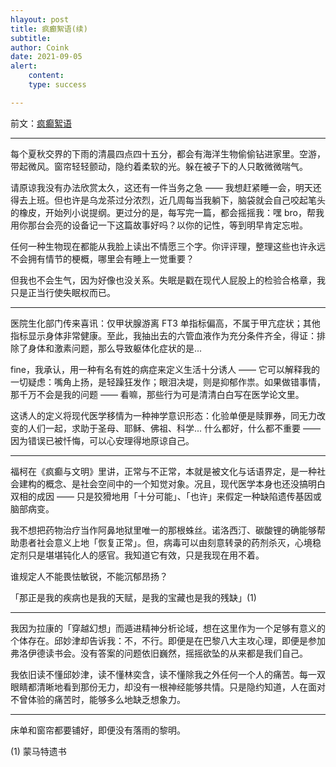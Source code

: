 ```yaml
---
hlayout: post
title: 疯癫絮语(续)
subtitle: 
author: Coink
date: 2021-09-05
alert: 
    content: 
    type: success

---
```


前文：[疯癫絮语](https://coink.wang/bipolar-disorder.html)

---

每个夏秋交界的下雨的清晨四点四十五分，都会有海洋生物偷偷钻进家里。空游，带起微风。窗帘轻轻颤动，隐约着柔软的光。躲在被子下的人只敢微微喘气。

请原谅我没有办法欣赏太久，这还有一件当务之急 —— 我想赶紧睡一会，明天还得去上班。但也许是乌龙茶过分浓烈，近几周每当我躺下，脑袋就会自己咬起笔头的橡皮，开始列小说提纲。更过分的是，每写完一篇，都会摇摇我：嘿 bro，帮我用你那台会亮的设备记一下这篇故事好吗？以你的记性，等到明早肯定忘啦。

任何一种生物现在都能从我脸上读出不情愿三个字。你评评理，整理这些也许永远不会拥有情节的梗概，哪里会有睡上一觉重要？

但我也不会生气，因为好像也没关系。失眠是戳在现代人屁股上的检验合格章，我只是正当行使失眠权而已。

------

医院生化部门传来喜讯：仅甲状腺游离 FT3 单指标偏高，不属于甲亢症状；其他指标显示身体非常健康。至此，我抽出去的六管血液作为充分条件齐全，得证：排除了身体和激素问题，那么导致躯体化症状的是...

fine，我承认，用一种有名有姓的病症来定义生活十分诱人 —— 它可以解释我的一切疑虑：嘴角上扬，是轻躁狂发作；眼泪决堤，则是抑郁作祟。如果做错事情，那千万不会是我的问题 —— 看嘛，那些行为可是清清白白写在医学论文里。

这诱人的定义将现代医学移情为一种神学意识形态：化验单便是赎罪券，同无力改变的人们一起，求助于圣母、耶稣、佛祖、科学... 什么都好，什么都不重要 —— 因为错误已被忏悔，可以心安理得地原谅自己。

------

福柯在《疯癫与文明》里讲，正常与不正常，本就是被文化与话语界定，是一种社会建构的概念、是社会空间中的一个知觉对象。况且，现代医学本身也还没搞明白双相的成因 —— 只是狡猾地用「十分可能」、「也许」来假定一种缺陷遗传基因或脑部病变。

我不想把药物治疗当作阿鼻地狱里唯一的那根蛛丝。诺洛西汀、碳酸锂的确能够帮助患者社会意义上地「恢复正常」。但，病毒可以由刻意转录的药剂杀灭，心境稳定剂只是堪堪钝化人的感官。我知道它有效，只是我现在用不着。

谁规定人不能畏怯敏锐，不能沉郁昂扬？

「那正是我的疾病也是我的天赋，是我的宝藏也是我的残缺」(1)

------

我因为拉康的「穿越幻想」而遁进精神分析论域，想在这里作为一个足够有意义的个体存在。邱妙津却告诉我：不，不行。即便是在巴黎八大主攻心理，即便是参加弗洛伊德读书会。没有答案的问题依旧巍然，摇摇欲坠的从来都是我们自己。

我依旧读不懂邱妙津，读不懂林奕含，读不懂除我之外任何一个人的痛苦。每一双眼睛都清晰地看到那份无力，却没有一根神经能够共情。只是隐约知道，人在面对不曾体验的痛苦时，能够多么地缺乏想象力。

------

床单和窗帘都要铺好，即便没有落雨的黎明。





(1) 蒙马特遗书
